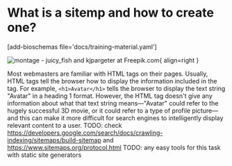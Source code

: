 
# What is a sitemp and how to create one?

[add-bioschemas file='docs/training-material.yaml']

![montage - juicy_fish and kjpargeter at Freepik.com](../assets/images/avatar.svg){ align=right }

Most webmasters are familiar with HTML tags on their pages. Usually, HTML tags tell the browser how to display the information included in the tag. For example, `<h1>Avatar</h1>` tells the browser to display the text string "Avatar" in a heading 1 format. However, the HTML tag doesn't give any information about what that text string means—"Avatar" could refer to the hugely successful 3D movie, or it could refer to a type of profile picture—and this can make it more difficult for search engines to intelligently display relevant content to a user.
TODO: check https://developers.google.com/search/docs/crawling-indexing/sitemaps/build-sitemap and https://www.sitemaps.org/protocol.html
TODO: any easy tools for this task with static site generators